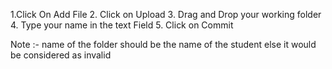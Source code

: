 1.Click On Add File
2. Click on Upload
3. Drag and Drop your working folder
4. Type your name in the text Field
5. Click on Commit 

Note :- name of the folder should be the name of the student else it would be considered as invalid
